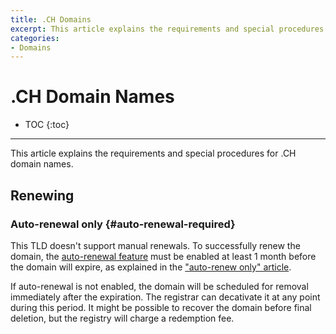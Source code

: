 ```yaml
---
title: .CH Domains
excerpt: This article explains the requirements and special procedures for .CH domain names.
categories:
- Domains
---
```


# .CH Domain Names

* TOC
{:toc}

---

This article explains the requirements and special procedures for .CH domain names.


## Renewing

### Auto-renewal only {#auto-renewal-required}

This TLD doesn't support manual renewals. To successfully renew the domain, the [auto-renewal feature](/articles/domain-auto-renewal) must be enabled at least 1 month before the domain will expire, as explained in the ["auto-renew only" article](/articles/auto-renew-only-domains).

If auto-renewal is not enabled, the domain will be scheduled for removal immediately after the expiration. The registrar can decativate it at any point during this period. It might be possible to recover the domain before final deletion, but the registry will charge a redemption fee.
